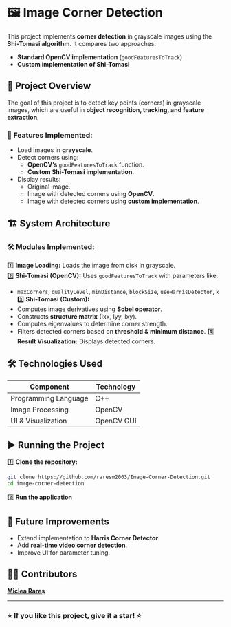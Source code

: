 # 🖼️ Image Corner Detection

This project implements **corner detection** in grayscale images using the **Shi-Tomasi algorithm**. It compares two approaches:
- **Standard OpenCV implementation** (`goodFeaturesToTrack`)
- **Custom implementation of Shi-Tomasi**

## 📌 Project Overview

The goal of this project is to detect key points (corners) in grayscale images, which are useful in **object recognition, tracking, and feature extraction**.

### 🔹 Features Implemented:
- Load images in **grayscale**.
- Detect corners using:
  - **OpenCV’s** `goodFeaturesToTrack` function.
  - **Custom Shi-Tomasi implementation**.
- Display results:
  - Original image.
  - Image with detected corners using **OpenCV**.
  - Image with detected corners using **custom implementation**.

## 🏗️ System Architecture

### 🛠️ Modules Implemented:
1️⃣ **Image Loading:** Loads the image from disk in grayscale.  
2️⃣ **Shi-Tomasi (OpenCV):** Uses `goodFeaturesToTrack` with parameters like:
   - `maxCorners`, `qualityLevel`, `minDistance`, `blockSize`, `useHarrisDetector`, `k`  
3️⃣ **Shi-Tomasi (Custom):** 
   - Computes image derivatives using **Sobel operator**.
   - Constructs **structure matrix** (Ixx, Iyy, Ixy).
   - Computes eigenvalues to determine corner strength.
   - Filters detected corners based on **threshold & minimum distance**.
4️⃣ **Result Visualization:** Displays detected corners.

## 🛠️ Technologies Used

| Component          | Technology |
|--------------------|------------|
| Programming Language | C++ |
| Image Processing   | OpenCV |
| UI & Visualization | OpenCV GUI |

## ▶️ Running the Project

1️⃣ **Clone the repository:**
   ```sh
   git clone https://github.com/raresm2003/Image-Corner-Detection.git
   cd image-corner-detection
   ```

2️⃣ **Run the application**

## 🚀 Future Improvements

- Extend implementation to **Harris Corner Detector**.
- Add **real-time video corner detection**.
- Improve UI for parameter tuning.

## 👨‍💻 Contributors

**[Miclea Rareș](https://github.com/raresm2003)**  

---

### ⭐ If you like this project, give it a star! ⭐  

